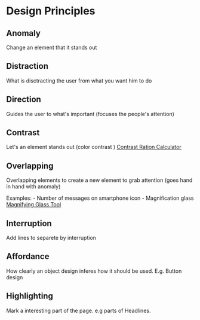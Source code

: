 # Design Principles


## Anomaly

Change an element that it stands out

## Distraction

What is disctracting the user from what you want him to do

## Direction

Guides the user to what's important (focuses the people's attention)

## Contrast

Let's an element stands out (color contrast ) [Contrast Ration Calculator](http://contrast-ratio.com)

## Overlapping

Overlapping elements to create a new element to grab attention (goes hand in hand with anomaly) 

Examples:
	- Number of messages on smartphone icon
	- Magnification glass [Magnifying Glass Tool](https://www.pixeden.com/psd-web-elements/magnifying-loupe-psd)

## Interruption

Add lines to separete by interruption

## Affordance

How clearly an object design inferes how it should be used. E.g. Button design

## Highlighting

Mark a interesting part of the page. e.g parts of Headlines. 